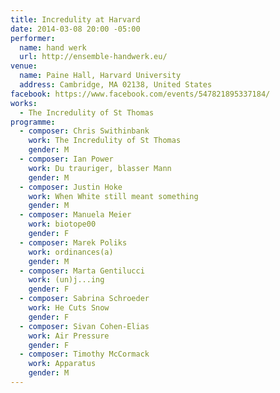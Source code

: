 ```yaml
---
title: Incredulity at Harvard
date: 2014-03-08 20:00 -05:00
performer:
  name: hand werk
  url: http://ensemble-handwerk.eu/
venue:
  name: Paine Hall, Harvard University
  address: Cambridge, MA 02138, United States
facebook: https://www.facebook.com/events/547821895337184/
works:
  - The Incredulity of St Thomas
programme:
  - composer: Chris Swithinbank
    work: The Incredulity of St Thomas
    gender: M
  - composer: Ian Power
    work: Du trauriger, blasser Mann
    gender: M
  - composer: Justin Hoke
    work: When White still meant something
    gender: M
  - composer: Manuela Meier
    work: biotope00
    gender: F
  - composer: Marek Poliks
    work: ordinances(a)
    gender: M
  - composer: Marta Gentilucci
    work: (un)j...ing
    gender: F
  - composer: Sabrina Schroeder
    work: He Cuts Snow
    gender: F
  - composer: Sivan Cohen-Elias
    work: Air Pressure
    gender: F
  - composer: Timothy McCormack
    work: Apparatus
    gender: M
---
```

